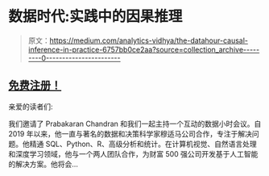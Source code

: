 # 数据时代:实践中的因果推理

> 原文：<https://medium.com/analytics-vidhya/the-datahour-causal-inference-in-practice-6757bb0ce2aa?source=collection_archive---------0----------------------->

## [免费注册！](https://datahack.analyticsvidhya.com/contest/datahour-causal-inference-in-practice/?utm_source=article&utm_medium=medium_announcement&utm_campaign=datahour)

亲爱的读者们:

我们邀请了 Prabakaran Chandran 和我们一起主持一个互动的数据小时会议。自 2019 年以来，他一直与著名的数据和决策科学家穆适马公司合作，专注于解决问题。他精通 SQL、Python、R、高级分析和统计。在计算机视觉、自然语言处理和深度学习领域，他与一个两人团队合作，为财富 500 强公司开发基于人工智能的解决方案。他将会…